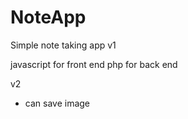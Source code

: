 # NoteApp

Simple note taking app v1

javascript for front end
php for back end


v2 
- can save image
